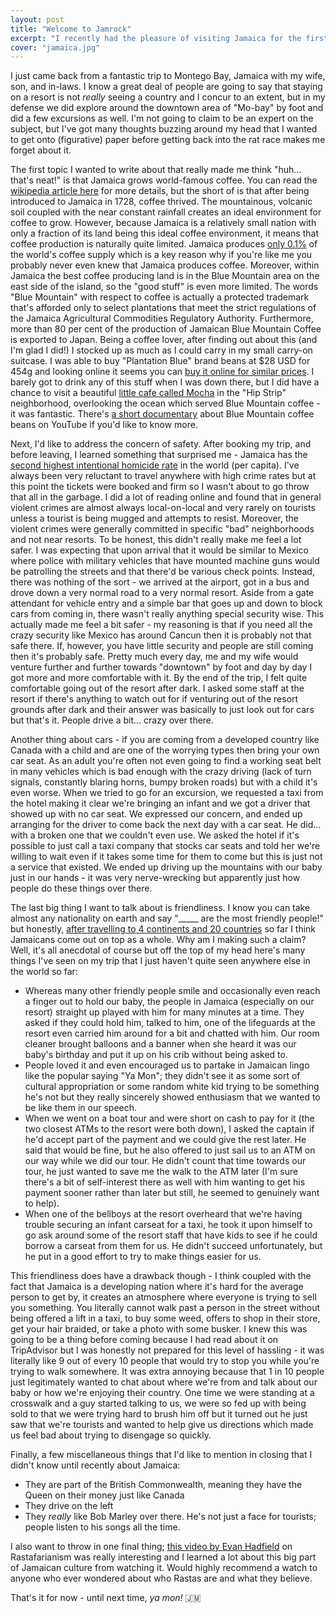 ```yaml
---
layout: post
title: "Welcome to Jamrock"
excerpt: "I recently had the pleasure of visiting Jamaica for the first time. While I only stayed for a week, I wanted to share some thoughts on this great country."
cover: "jamaica.jpg"
---
```


I just came back from a fantastic trip to Montego Bay, Jamaica with my wife, son, and in-laws. I know a great deal of people are going to say that staying on a resort is not *really* seeing a country and I concur to an extent, but in my defense we did explore around the downtown area of "Mo-bay" by foot and did a few excursions as well. I'm not going to claim to be an expert on the subject, but I've got many thoughts buzzing around my head that I wanted to get onto (figurative) paper before getting back into the rat race makes me forget about it.

The first topic I wanted to write about that really made me think "huh... that's neat!" is that Jamaica grows world-famous coffee. You can read the [wikipedia article here](https://en.wikipedia.org/wiki/Jamaican_Blue_Mountain_Coffee) for more details, but the short of is that after being introduced to Jamaica in 1728, coffee thrived. The mountainous, volcanic soil coupled with the near constant rainfall creates an ideal environment for coffee to grow. However, because Jamaica is a relatively small nation with only a fraction of its land being this ideal coffee environment, it means that coffee production is naturally quite limited. Jamaica produces [only 0.1%](https://en.wikipedia.org/wiki/Coffee_production_in_Jamaica) of the world's coffee supply which is a key reason why if you're like me you probably never even knew that Jamaica produces coffee. Moreover, within Jamaica the best coffee producing land is in the Blue Mountain area on the east side of the island, so the "good stuff" is even more limited. The words "Blue Mountain" with respect to coffee is actually a protected trademark that's afforded only to select plantations that meet the strict regulations of the Jamaica Agricultural Commodities Regulatory Authority. Furthermore, more than 80 per cent of the production of Jamaican Blue Mountain Coffee is exported to Japan. Being a coffee lover, after finding out about this (and I'm glad I did!) I stocked up as much as I could carry in my small carry-on suitcase. I was able to buy "Plantation Blue" brand beans at $28 USD for 454g and looking online it seems you can [buy it online for similar prices](https://www.cafesvolcanik.com/en/product-category/jamaica-blue-mountain-coffee). I barely got to drink any of this stuff when I was down there, but I did have a chance to visit a beautiful [little cafe called Mocha](https://goo.gl/maps/WNFhAyEoF3fGGTbv6) in the "Hip Strip" neighborhood, overlooking the ocean which served Blue Mountain coffee - it was fantastic. There's [a short documentary](https://www.youtube.com/watch?v=sp5M3HFA6xU) about Blue Mountain coffee beans on YouTube if you'd like to know more.

Next, I'd like to address the concern of safety. After booking my trip, and before leaving, I learned something that surprised me - Jamaica has the [second highest intentional homicide rate](https://en.wikipedia.org/wiki/List_of_countries_by_intentional_homicide_rate) in the world (per capita). I've always been very reluctant to travel anywhere with high crime rates but at this point the tickets were booked and firm so I wasn't about to go throw that all in the garbage. I did a lot of reading online and found that in general violent crimes are almost always local-on-local and very rarely on tourists unless a tourist is being mugged and attempts to resist. Moreover, the violent crimes were generally committed in specific "bad" neighborhoods and not near resorts. To be honest, this didn't really make me feel a lot safer. I was expecting that upon arrival that it would be similar to Mexico where police with military vehicles that have mounted machine guns would be patrolling the streets and that there'd be various check points. Instead, there was nothing of the sort - we arrived at the airport, got in a bus and drove down a very normal road to a very normal resort. Aside from a gate attendant for vehicle entry and a simple bar that goes up and down to block cars from coming in, there wasn't really anything special security wise. This actually made me feel a bit safer - my reasoning is that if you need all the crazy security like Mexico has around Cancun then it is probably not that safe there. If, however, you have little security and people are still coming then it's probably safe. Pretty much every day, me and my wife would venture further and further towards "downtown" by foot and day by day I got more and more comfortable with it. By the end of the trip, I felt quite comfortable going out of the resort after dark. I asked some staff at the resort if there's anything to watch out for if venturing out of the resort grounds after dark and their answer was basically to just look out for cars but that's it. People drive a bit... crazy over there.

Another thing about cars - if you are coming from a developed country like Canada with a child and are one of the worrying types then bring your own car seat. As an adult you're often not even going to find a working seat belt in many vehicles which is bad enough with the crazy driving (lack of turn signals, constantly blaring horns, bumpy broken roads) but with a child it's even worse. When we tried to go for an excursion, we requested a taxi from the hotel making it clear we're bringing an infant and we got a driver that showed up with no car seat. We expressed our concern, and ended up arranging for the driver to come back the next day with a car seat. He did... with a broken one that we couldn't even use. We asked the hotel if it's possible to just call a taxi company that stocks car seats and told her we're willing to wait even if it takes some time for them to come but this is just not a service that existed. We ended up driving up the mountains with our baby just in our hands - it was very nerve-wrecking but apparently just how people do these things over there.

The last big thing I want to talk about is friendliness. I know you can take almost any nationality on earth and say "_____ are the most friendly people!" but honestly, [after travelling to 4 continents and 20 countries](https://travelmap.podrezo.com/) so far I think Jamaicans come out on top as a whole. Why am I making such a claim? Well, it's all anecdotal of course but off the top of my head here's many things I've seen on my trip that I just haven't quite seen anywhere else in the world so far:

* Whereas many other friendly people smile and occasionally even reach a finger out to hold our baby, the people in Jamaica (especially on our resort) straight up played with him for many minutes at a time. They asked if they could hold him, talked to him, one of the lifeguards at the resort even carried him around for a bit and chatted with him. Our room cleaner brought balloons and a banner when she heard it was our baby's birthday and put it up on his crib without being asked to.
* People loved it and even encouraged us to partake in Jamaican lingo like the popular saying "Ya Mon"; they didn't see it as some sort of cultural appropriation or some random white kid trying to be something he's not but they really sincerely showed enthusiasm that we wanted to be like them in our speech.
* When we went on a boat tour and were short on cash to pay for it (the two closest ATMs to the resort were both down), I asked the captain if he'd accept part of the payment and we could give the rest later. He said that would be fine, but he also offered to just sail us to an ATM on our way while we did our tour. He didn't count that time towards our tour, he just wanted to save me the walk to the ATM later (I'm sure there's a bit of self-interest there as well with him wanting to get his payment sooner rather than later but still, he seemed to genuinely want to help).
* When one of the bellboys at the resort overheard that we're having trouble securing an infant carseat for a taxi, he took it upon himself to go ask around some of the resort staff that have kids to see if he could borrow a carseat from them for us. He didn't succeed unfortunately, but he put in a good effort to try to make things easier for us.

This friendliness does have a drawback though - I think coupled with the fact that Jamaica is a developing nation where it's hard for the average person to get by, it creates an atmosphere where everyone is trying to sell you something. You literally cannot walk past a person in the street without being offered a lift in a taxi, to buy some weed, offers to shop in their store, get your hair braided, or take a photo with some busker. I knew this was going to be a thing before coming because I had read about it on TripAdvisor but I was honestly not prepared for this level of hassling - it was literally like 9 out of every 10 people that would try to stop you while you're trying to walk somewhere. It was extra annoying because that 1 in 10 people just legitimately wanted to chat about where we're from and talk about our baby or how we're enjoying their country. One time we were standing at a crosswalk and a guy started talking to us, we were so fed up with being sold to that we were trying hard to brush him off but it turned out he just saw that we're tourists and wanted to help give us directions which made us feel bad about trying to disengage so quickly.

Finally, a few miscellaneous things that I'd like to mention in closing that I didn't know until recently about Jamaica:

* They are part of the British Commonwealth, meaning they have the Queen on their money just like Canada
* They drive on the left
* They *really* like Bob Marley over there. He's not just a face for tourists; people listen to his songs all the time.

I also want to throw in one final thing; [this video by Evan Hadfield](https://www.youtube.com/watch?v=6YHXLmbv7Uc) on Rastafarianism was really interesting and I learned a lot about this big part of Jamaican culture from watching it. Would highly recommend a watch to anyone who ever wondered about who Rastas are and what they believe.

That's it for now - until next time, *ya mon!* 🇯🇲
